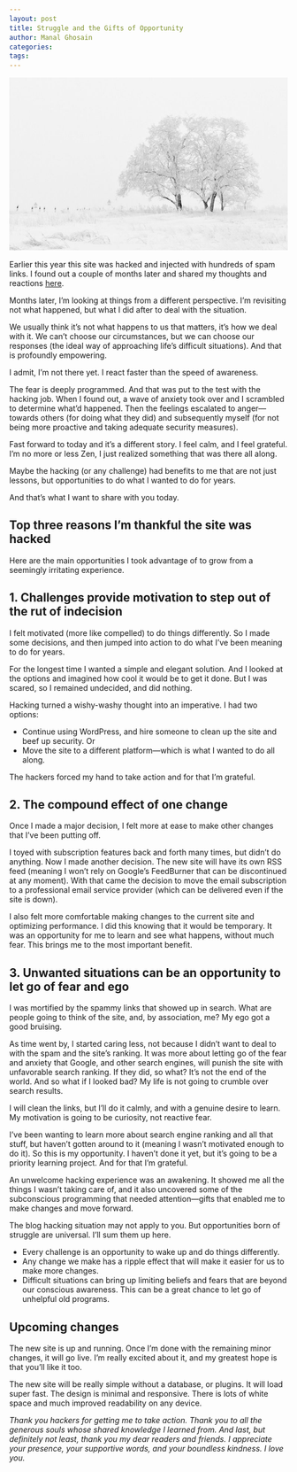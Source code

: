 ```yaml
---
layout: post
title: Struggle and the Gifts of Opportunity
author: Manal Ghosain
categories:
tags:
---
```


![Winter snow](/images/winter-snow.jpg)

Earlier this year this site was hacked and injected with hundreds of spam links. I found out a couple of months later and shared my thoughts and reactions [here](/learn-from-mistakes/).

Months later, I’m looking at things from a different perspective. I’m revisiting not what happened, but what I did after to deal with the situation.

We usually think it’s not what happens to us that matters, it’s how we deal with it. We can’t choose our circumstances, but we can choose our responses (the ideal way of approaching life’s difficult situations). And that is profoundly empowering.

I admit, I’m not there yet. I react faster than the speed of awareness.

The fear is deeply programmed. And that was put to the test with the hacking job. When I found out, a wave of anxiety took over and I scrambled to determine what’d happened. Then the feelings escalated to anger—towards others (for doing what they did) and subsequently myself (for not being more proactive and taking adequate security measures).

Fast forward to today and it’s a different story. I feel calm, and I feel grateful. I’m no more or less Zen, I just realized something that was there all along.

Maybe the hacking (or any challenge) had benefits to me that are not just lessons, but opportunities to do what I wanted to do for years.

And that’s what I want to share with you today.

## Top three reasons I’m thankful the site was hacked

Here are the main opportunities I took advantage of to grow from a seemingly irritating experience.

## 1. Challenges provide motivation to step out of the rut of indecision

I felt motivated (more like compelled) to do things differently. So I made some decisions, and then jumped into action to do what I’ve been meaning to do for years.

For the longest time I wanted a simple and elegant solution.  And I looked at the options and imagined how cool it would be to get it done. But I was scared, so I remained undecided, and did nothing.

Hacking turned a wishy-washy thought into an imperative. I had two options:

- Continue using WordPress, and hire someone to clean up the site and beef up security. Or
- Move the site to a different platform—which is what I wanted to do all along.

The hackers forced my hand to take action and for that I’m grateful.

## 2. The compound effect of one change

Once I made a major decision, I felt more at ease to make other changes that I’ve been putting off.

I toyed with subscription features back and forth many times, but didn’t do anything. Now I made another decision. The new site will have its own RSS feed (meaning I won’t rely on Google’s FeedBurner that can be discontinued at any moment). With that came the decision to move the email subscription to a professional email service provider (which can be delivered even if the site is down).

I also felt more comfortable making changes to the current site and optimizing performance. I did this knowing that it would be temporary. It was an opportunity for me to learn and see what happens, without much fear. This brings me to the most important benefit.

## 3. Unwanted situations can be an opportunity to let go of fear and ego

I was mortified by the spammy links that showed up in search. What are people going to think of the site, and, by association, me? My ego got a good bruising.

As time went by, I started caring less, not because I didn’t want to deal to with the spam and the site’s ranking. It was more about letting go of the fear and anxiety that Google, and other search engines, will punish the site with unfavorable search ranking. If they did, so what? It’s not the end of the world. And so what if I looked bad? My life is not going to crumble over search results.

I will clean the links, but I’ll do it calmly, and with a genuine desire to learn. My motivation is going to be curiosity, not reactive fear.

I’ve been wanting to learn more about search engine ranking and all that stuff, but haven’t gotten around to it (meaning I wasn’t motivated enough to do it). So this is my opportunity. I haven’t done it yet, but it’s going to be a priority learning project. And for that I’m grateful.

An unwelcome hacking experience was an awakening. It showed me all the things I wasn’t taking care of, and it also uncovered some of the subconscious programming that needed attention—gifts that enabled me to make changes and move forward.

The blog hacking situation may not apply to you. But opportunities born of struggle are universal. I’ll sum them up here.

- Every challenge is an opportunity to wake up and do things differently.
- Any change we make has a ripple effect that will make it easier for us to make more changes.
- Difficult situations can bring up limiting beliefs and fears that are beyond our conscious awareness. This can be a great chance to let go of unhelpful old programs.

## Upcoming changes

The new site is up and running. Once I’m done with the remaining minor changes, it will go live. I’m really excited about it, and my greatest hope is that you’ll like it too.

The new site will be really simple without a database, or plugins. It will load super fast. The design is minimal and responsive. There is lots of white space and much improved readability on any device.

*Thank you hackers for getting me to take action. Thank you to all the generous souls whose shared knowledge I learned from. And last, but definitely not least, thank you my dear readers and friends. I appreciate your presence, your supportive words, and your boundless kindness. I love you.*